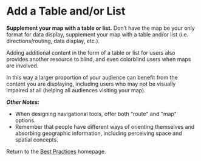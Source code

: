 # Add a Table and/or List

**Supplement your map with a table or list.** Don’t have the map be your only format for data display, supplement your map with a table and/or list (i.e. directions/routing, data display, etc.).  

Adding additional content in the form of a table or list for users also provides another resource to blind, and even colorblind users when maps are involved.

In this way a larger proportion of your audience can benefit from the content you are displaying, including users who may not be visually impaired at all (helping all audiences visiting your map).

**_Other Notes:_**
* When designing navigational tools, offer both "route" and "map" options.  
* Remember that people have different ways of orienting themselves and absorbing geographic information, including perceiving space and spatial concepts.

Return to the [Best Practices](../BestPractices.md) homepage.
